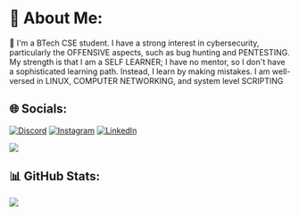 # 💫 About Me:
👋 I'm a BTech CSE student. I have a strong interest in cybersecurity, particularly the OFFENSIVE aspects, such as bug hunting and PENTESTING. My strength is that I am a SELF LEARNER; I have no mentor, so I don't have a sophisticated learning path. Instead, I learn by making mistakes. I am well-versed in LINUX, COMPUTER NETWORKING, and system level SCRIPTING


## 🌐 Socials:
[![Discord](https://img.shields.io/badge/Discord-%237289DA.svg?logo=discord&logoColor=white)](https://discord.gg/https://discord.gg/35mJVvMA5p) [![Instagram](https://img.shields.io/badge/Instagram-%23E4405F.svg?logo=Instagram&logoColor=white)](https://instagram.com/saumyadip.social) [![LinkedIn](https://img.shields.io/badge/LinkedIn-%230077B5.svg?logo=linkedin&logoColor=white)](https://linkedin.com/in/saumyadipjana2003) 

[![](https://visitcount.itsvg.in/api?id=dip-bash&icon=5&color=0)](https://visitcount.itsvg.in)

## 📊 GitHub Stats:

![](https://github-readme-stats.vercel.app/api/top-langs/?username=dip-bash&theme=calm&hide_border=false&include_all_commits=true&count_private=true&layout=compact)




